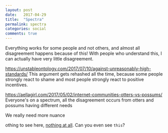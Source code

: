 ```yaml
---
layout: post
date:   2017-04-29
title:  "Spectra"
permalink: spectra
categories: social
comments: true
---
```


Everything works for some people and not others, and almost all disagreement happens because of this! With people who understand this, I can actually have very little disagreement.

https://unstableontology.com/2017/07/10/against-unreasonably-high-standards/
This argument gets rehashed all the time, because some people strongly react to shame and most people strongly react to positive incentives.

https://aellagirl.com/2017/05/02/internet-communities-otters-vs-possums/
Everyone's on a spectrum, all the disagreement occurs from otters and possums having different needs

We really need more nuance


othing to see here, [nothing at all][conspiracy]. Can you even see `this`?

[conspiracy]: http://www.thebayesianconspiracy.com/

